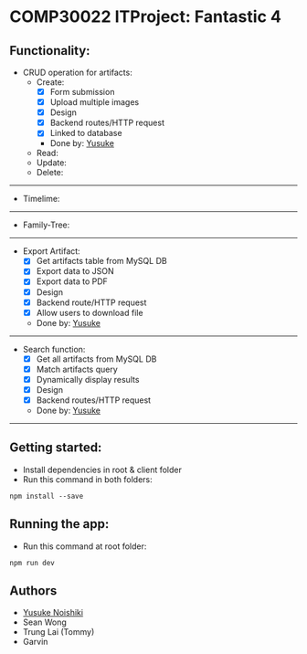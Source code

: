 # COMP30022 ITProject: Fantastic 4

## Functionality:
- CRUD operation for artifacts:
  - Create:
    - [x] Form submission
    - [x] Upload multiple images
    - [x] Design
    - [x] Backend routes/HTTP request
    - [x] Linked to database
    - Done by: [Yusuke](https://github.com/n-yuusuke)
  - Read:
  - Update:
  - Delete:
---
- Timelime:
---
- Family-Tree:
---
- Export Artifact:
  - [x] Get artifacts table from MySQL DB
  - [x] Export data to JSON
  - [x] Export data to PDF
  - [x] Design
  - [x] Backend route/HTTP request
  - [x] Allow users to download file
  - Done by: [Yusuke](https://github.com/n-yuusuke)
---
- Search function:
  - [x] Get all artifacts from MySQL DB
  - [x] Match artifacts query
  - [x] Dynamically display results
  - [x] Design
  - [x] Backend routes/HTTP request
  - Done by: [Yusuke](https://github.com/n-yuusuke)
---

## Getting started:
- Install dependencies in root & client folder
- Run this command in both folders:
```
npm install --save
```

## Running the app:
- Run this command at root folder:
```
npm run dev
```
## Authors
   - [Yusuke Noishiki](https://github.com/n-yuusuke)
   - Sean Wong
   - Trung Lai (Tommy)
   - Garvin
